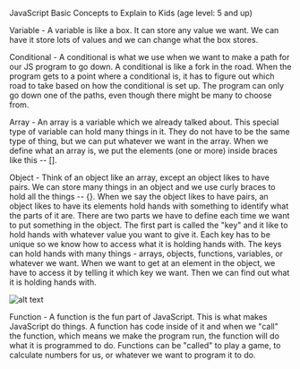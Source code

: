 JavaScript Basic Concepts to Explain to Kids (age level: 5 and up)

Variable - A variable is like a box. It can store any value we want. We can have it store lots of values and we can change what the box stores.


Conditional - A conditional is what we use when we want to make a path for our JS program to go down. A conditional is like a fork in the road. When the program gets to a point where a conditional is, it has to figure out which road to take based on how the conditional is set up. The program can only go down one of the paths, even though there might be many to choose from.


Array - An array is a variable which we already talked about. This special type of variable can hold many things in it. They do not have to be the same type of thing, but we can put whatever we want in the array. When we define what an array is, we put the elements (one or more) inside braces like this -- [].


Object - Think of an object like an array, except an object likes to have pairs. We can store many things in an object and we use curly braces to hold all the things -- {}. When we say the object likes to have pairs, an object likes to have its elements hold hands with something to identify what the parts of it are. There are two parts we have to define each time we want to put something in the object. The first part is called the "key" and it like to hold hands with whatever value you want to give it. Each key has to be unique so we know how to access what it is holding hands with. The keys can hold hands with many things - arrays, objects, functions, variables, or whatever we want. When we want to get at an element in the object, we have to access it by telling it which key we want. Then we can find out what it is holding hands with.

![alt text](http://cliparts.co/cliparts/rcj/Gjb/rcjGjbrni.jpg "Logo Title Text 1")


Function - A function is the fun part of JavaScript. This is what makes JavaScript do things. A function has code inside of it and when we "call" the function, which means we make the program run, the function will do what it is programmed to do. Functions can be "called" to play a game, to calculate numbers for us, or whatever we want to program it to do.